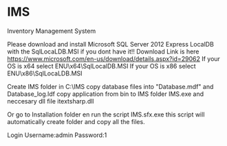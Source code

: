 # IMS
Inventory Management System

Please download and install Microsoft SQL Server 2012 Express LocalDB with the SqlLocaLDB.MSI if you dont have it!!
Download Link is here https://www.microsoft.com/en-us/download/details.aspx?id=29062
If your OS is x64 select 	ENU\x64\SqlLocalDB.MSI
If your OS is x86 select	ENU\x86\SqlLocaLDB.MSI

Create IMS folder in C:\IMS copy database files into "Database.mdf" and Database_log.ldf copy application from bin to IMS folder IMS.exe and neccesary dll file itextsharp.dll

Or go to Installation folder en run the script IMS.sfx.exe this script will automatically create folder and copy all the files.



Login Username:admin  Password:1
